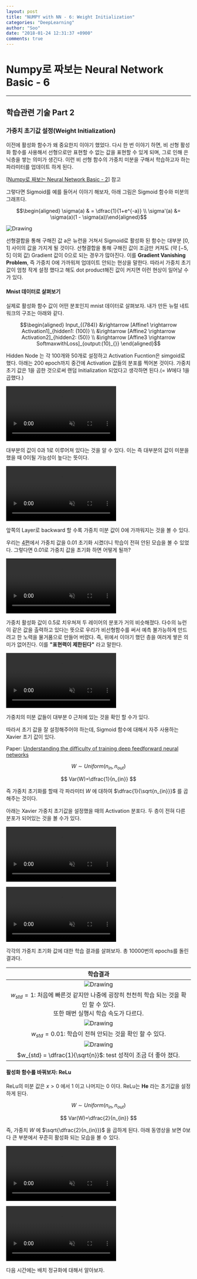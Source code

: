 ```yaml
---
layout: post
title: "NUMPY with NN - 6: Weight Initialization"
categories: "DeepLearning"
author: "Soo"
date: "2018-01-24 12:31:37 +0900"
comments: true
---
```

# Numpy로 짜보는 Neural Network Basic - 6

---
## 학습관련 기술 Part 2

### 가중치 초기값 설정(Weight Initialization)
이전에 활성화 함수가 왜 중요한지 이야기 했었다. 다시 한 번 이야기 하면, 비 선형 활성화 함수를 사용해서 선형으로만 표현할 수 없는 값을 표현할 수 있게 되며, 그로 인해 은닉층을 쌓는 의미가 생긴다. 이런 비 선형 함수의 가중치 미분을 구해서 학습하고자 하는 파라미터를 업데이트 하게 된다.

[[Numpy로 짜보는 Neural Network Basic - 2](https://simonjisu.github.io/datascience/2017/12/08/numpywithnn_2.html)] 참고

그렇다면 Sigmoid를 예를 들어서 이야기 해보자, 아래 그림은 Sigmoid 함수와 미분의 그래프다.

$$\begin{aligned} \sigma(a) & = \dfrac{1}{1+e^{-a}} \\ \sigma'(a) &= \sigma(a)(1 - \sigma(a))\end{aligned}$$

<img src="/assets/ML/nn/6/sigmoid_prime.png" alt="Drawing"/>

선형결합을 통해 구해진 값 a은 뉴런을 거쳐서 Sigmoid로 활성화 된 함수는 대부분 $[0, 1]$ 사이의 값을 가지게 될 것이다. 선형결합을 통해 구해진 값이 조금만 커져도 (약 $[-5, 5]$ 이외 값) Gradient 값이 0으로 되는 경우가 많아진다. 이를 **Gradient Vanishing Problem**, 즉 가중치 0에 가까워져 업데이트 안되는 현상을 말한다. 따라서 가중치 초기 값이 엄청 작게 설정 했다고 해도 dot product해진 값이 커지면 이런 현상이 일어날 수가 있다.


#### Mnist 데이터로 살펴보기

실제로 활성화 함수 값이 어떤 분포인지 mnist 데이터로 살펴보자. 내가 만든 뉴럴 네트워크의 구조는 아래와 같다.

$$\begin{aligned} Input_{(784)}
&\rightarrow [Affine1 \rightarrow Activation1]_{hidden1: (100)} \\
&\rightarrow [Affine2 \rightarrow Activation2]_{hidden2: (50)} \\
&\rightarrow [Affine3 \rightarrow SoftmaxwithLoss]_{output:(10)_{}}
\end{aligned}$$

Hidden Node 는 각 100개와 50개로 설정하고 Activation Fucntion은 simgoid로 했다.
아래는 200 epoch까지 중간에 Activation 값들의 분포를 찍어본 것이다. 가중치 초기 값은 1을 곱한 것으로써 랜덤 Initialization 되었다고 생각하면 된다.(= $W$에다 1을 곱했다.)

<video controls="controls" autoplay loop muted markdown="1"> <source type="video/mp4" src="/assets/ML/nn/6/sig_act1.mp4" markdown="1"> </source> </video>

대부분의 값이 0과 1로 이루어져 있다는 것을 알 수 있다. 이는 즉 대부분의 값이 미분을 했을 때 0이될 가능성이 높다는 뜻이다.

<video controls="controls" autoplay loop muted markdown="1"> <source type="video/mp4" src="/assets/ML/nn/6/sig_back1.mp4" markdown="1"> </source> </video>

앞쪽의 Layer로 backward 할 수록 가중치 미분 값이 0에 가까워지는 것을 볼 수 있다.

우리는 [4편](https://simonjisu.github.io/datascience/2017/12/15/numpywithnn_4.html)에서 가중치 값을 0.01 초기화 시켰더니 학습이 전혀 안된 모습을 볼 수 있었다. 그렇다면 0.01로 가중치 값을 초기화 하면 어떻게 될까?

<video controls="controls" autoplay loop muted markdown="1"> <source type="video/mp4" src="/assets/ML/nn/6/sig_act2.mp4" markdown="1"> </source> </video>

가중치 활성화 값이 0.5로 치우쳐져 두 레이어의 분포가 거의 비슷해졌다. 다수의 뉴런이 같은 값을 출력하고 있다는 뜻으로 우리가 비선형함수를 써서 예측 불가능하게 만드려고 한 노력을 물거품으로 만들어 버렸다. 즉, 위에서 이야기 했던 층을 여러게 쌓은 의미가 없어진다. 이를 **"표현력이 제한된다"** 라고 말한다.

<video controls="controls" autoplay loop muted markdown="1"> <source type="video/mp4" src="/assets/ML/nn/6/sig_back2.mp4" markdown="1"> </source> </video>

가중치의 미분 값들이 대부분 0 근처에 있는 것을 확인 할 수가 있다.

따라서 초기 값을 잘 설정해주어야 하는데, Sigmoid 함수에 대해서 자주 사용하는 Xavier 초기 값이 있다.

Paper: [Understanding the difficulty of training deep feedforward neural networks](http://proceedings.mlr.press/v9/glorot10a/glorot10a.pdf)

$$ W \sim Uniform(n_{in}, n_{out})$$

$$ Var(W)=\dfrac{1}{n_{in}} $$

즉 가중치 초기화를 할때 각 파라미터 $W$ 에 대하여 $\dfrac{1}{\sqrt{n_{in}}}$ 를 곱해주는 것이다.

아래는 Xavier 가중치 초기값을 설정했을 때의 Activation 분포다. 두 층이 전혀 다른 분포가 되어있는 것을 볼 수가 있다.

<video controls="controls" autoplay loop muted markdown="1"> <source type="video/mp4" src="/assets/ML/nn/6/sig_act3.mp4" markdown="1"> </source> </video>

<video controls="controls" autoplay loop muted markdown="1"> <source type="video/mp4" src="/assets/ML/nn/6/sig_back3.mp4" markdown="1"> </source> </video>

각각의 가중치 초기화 값에 대한 학습 결과를 살펴보자. 총 10000번의 epochs를 돌린 결과다.

| 학습결과 |
|:-:|
|<img src="/assets/ML/nn/6/sig1.png" alt="Drawing"/> |
| $w_{std} = 1$: 처음에 빠른것 같지만 나중에 굉장히 천천히 학습 되는 것을 확인 할 수 있다. <br> 또한 매번 실행시 학습 속도가 다르다. |
| <img src="/assets/ML/nn/6/sig2.png" alt="Drawing"/>   |
| $w_{std} = 0.01$: 학습이 전혀 안되는 것을 확인 할 수 있다.  |
|  <img src="/assets/ML/nn/6/sig3.png" alt="Drawing"/> |
| $w_{std} = \dfrac{1}{\sqrt{n}}$: test 성적이 조금 더 좋아 졌다. |

#### 활성화 함수를 바꿔보자: ReLu
ReLu의 미분 값은 $x > 0$ 에서 $1$ 이고 나머지는 $0$ 이다. ReLu는 **He** 라는 초기값을 설정하게 된다.

$$ W \sim Uniform(n_{in}, n_{out})$$

$$ Var(W)=\dfrac{2}{n_{in}} $$

즉, 가중치 $W$ 에 $\sqrt{\dfrac{2}{n_{in}}}$ 을 곱하게 된다. 아래 동영상을 보면 0보다 큰 부분에서 꾸준히 활성화 되는 모습을 볼 수 있다.

<video controls="controls" autoplay loop muted markdown="1"> <source type="video/mp4" src="/assets/ML/nn/6/relu_act3.mp4" markdown="1"> </source> </video>

<video controls="controls" autoplay loop muted markdown="1"> <source type="video/mp4" src="/assets/ML/nn/6/relu_back3.mp4" markdown="1"> </source> </video>

다음 시간에는 배치 정규화에 대해서 알아보자.
